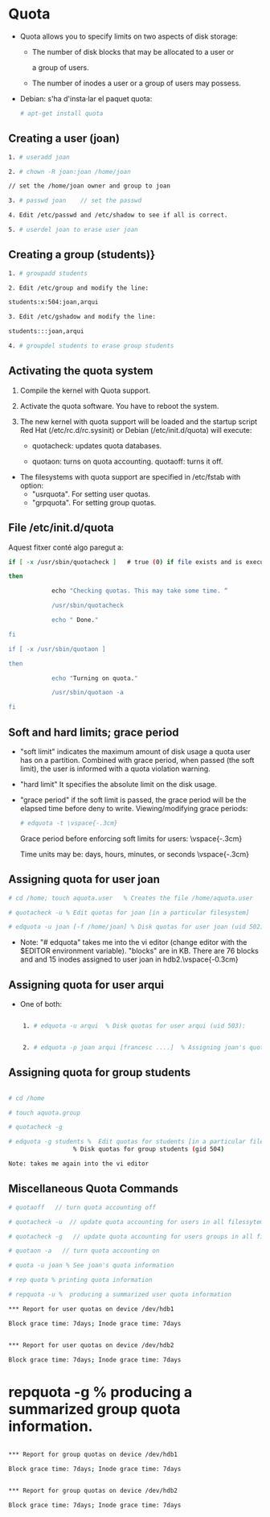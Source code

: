 # Quota

- Quota allows you to specify limits on two aspects of disk storage: 

	- The number of disk blocks that may be allocated to a user or 

		a group of users.

	- The number of inodes a user or a group of users may possess.

- Debian: s'ha d'insta·lar el paquet quota:

	```bash
	# apt-get install quota
	```
## Creating a user (joan)


```bash
1. # useradd joan

2. # chown -R joan:joan /home/joan 

// set the /home/joan owner and group to joan

3. # passwd joan    // set the passwd

4. Edit /etc/passwd and /etc/shadow to see if all is correct.

5. # userdel joan to erase user joan
```

## Creating a group (students)}


```bash
1. # groupadd students

2. Edit /etc/group and modify the line:

students:x:504:joan,arqui

3. Edit /etc/gshadow and modify the line:

students:::joan,arqui

4. # groupdel students to erase group students
```

## Activating the quota system


1. Compile the kernel with Quota support.

2. Activate the quota software. You have to reboot the system. 

3. The new kernel with quota support will be loaded and the startup script 
	Red Hat (/etc/rc.d/rc.sysinit) or Debian (/etc/init.d/quota) will execute:

	- quotacheck: updates quota databases. 

	- quotaon: turns on quota accounting. quotaoff: turns it off.


- The filesystems with quota support are specified in /etc/fstab with option:
	- "usrquota". For setting user quotas.
	- "grpquota". For setting group quotas.


## File /etc/init.d/quota

Aquest fitxer conté algo paregut a: 

```bash
if [ -x /usr/sbin/quotacheck ]   # true (0) if file exists and is executable

then

            echo "Checking quotas. This may take some time. “ 

            /usr/sbin/quotacheck 

            echo " Done." 

fi 

if [ -x /usr/sbin/quotaon ] 

then 

            echo "Turning on quota." 

            /usr/sbin/quotaon -a

fi
```

## Soft and hard limits; grace period

-  "soft limit" indicates the maximum amount of disk usage a quota user has on a partition. Combined with grace period, when passed (the soft limit), the user is informed with a quota violation warning.

-  "hard limit" It specifies the absolute limit on the disk usage.

-  "grace period" if the soft limit is passed, the grace period will be the elapsed time before deny to write. Viewing/modifying grace periods:

	```bash
	# edquota -t \vspace{-.3cm}
	```
	
	Grace period before enforcing soft limits for users: \vspace{-.3cm}

	Time units may be: days, hours, minutes, or seconds \vspace{-.3cm}



## Assigning quota for user joan

```bash
# cd /home; touch aquota.user   % Creates the file /home/aquota.user

# quotacheck -u % Edit quotas for joan [in a particular filesystem]

# edquota -u joan [-f /home/joan] % Disk quotas for user joan (uid 502): 
```
 
- Note: "# edquota" takes me into the vi editor (change editor with the $EDITOR environment variable). "blocks" are in KB. There are 76 blocks and and 15 inodes assigned to user joan in hdb2.\vspace{-0.3cm}


## Assigning quota for user arqui


- One of both:

```bash

	1. # edquota -u arqui  % Disk quotas for user arqui (uid 503): 


	2. # edquota -p joan arqui [francesc ....]  % Assigning joan's quota to the remaining users
```	

	
## Assigning quota for group students

```bash

# cd /home

# touch aquota.group

# quotacheck -g

# edquota -g students %  Edit quotas for students [in a particular filesystem]
				  % Disk quotas for group students (gid 504) 

Note: takes me again into the vi editor
```

## Miscellaneous Quota Commands


```bash
# quotaoff   // turn quota accounting off

# quotacheck -u  // update quota accounting for users in all filessytems

# quotacheck -g   // update quota accounting for users groups in all filesystems

# quotaon -a   // turn quota accounting on
```


```bash
# quota -u joan % See joan's quota information
```

```bash
# rep quota % printing quota information

# repquota -u %  producing a summarized user quota information

*** Report for user quotas on device /dev/hdb1 

Block grace time: 7days; Inode grace time: 7days 


*** Report for user quotas on device /dev/hdb2 

Block grace time: 7days; Inode grace time: 7days 
```


# repquota -g %  producing a summarized group quota information.

```bash

*** Report for group quotas on device /dev/hdb1 

Block grace time: 7days; Inode grace time: 7days 


*** Report for group quotas on device /dev/hdb2 

Block grace time: 7days; Inode grace time: 7days 
```